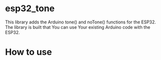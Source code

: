 # esp32_tone

This library adds the Arduino tone() and noTone() functions for the ESP32.
The library is built that You can use Your existing Arduino code with the ESP32.

# How to use
